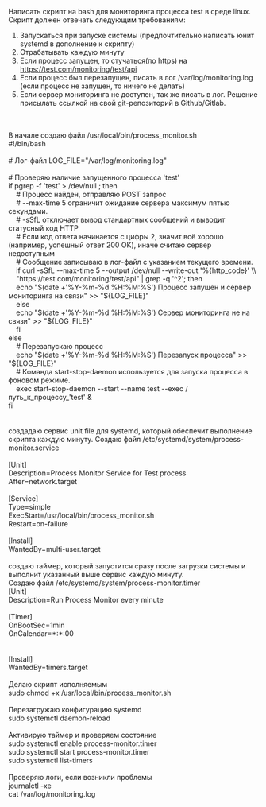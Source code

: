 Написать скрипт на bash для мониторинга процесса test в среде linux. Скрипт должен отвечать следующим требованиям:</br>
1. Запускаться при запуске системы (предпочтительно написать юнит
systemd в дополнение к скрипту)</br>
2. Отрабатывать каждую минуту</br>
3. Если процесс запущен, то стучаться(по https) на
https://test.com/monitoring/test/api</br>
4. Если процесс был перезапущен, писать в лог /var/log/monitoring.log
(если процесс не запущен, то ничего не делать)</br>
5. Если сервер мониторинга не доступен, так же писать в лог.
Решение присылать ссылкой на свой git-репозиторий в Github/Gitlab.</br>
</br>
</br>
В начале создаю файл /usr/local/bin/process_monitor.sh
</br>
#!/bin/bash
</br></br>
# Лог-файл
LOG_FILE="/var/log/monitoring.log"
</br></br>
# Проверяю наличие запущенного процесса 'test'</br>
if pgrep -f 'test' > /dev/null ; then</br>
&nbsp;&nbsp;&nbsp;    # Процесс найден, отправляю POST запрос</br>
&nbsp;&nbsp;&nbsp;    # --max-time 5 ограничит ожидание сервера максимум пятью секундами.</br>
&nbsp;&nbsp;&nbsp;    # -sSfL отключает вывод стандартных сообщений и выводит статусный код HTTP</br>
&nbsp;&nbsp;&nbsp;    # Если код ответа начинается с цифры 2, значит всё хорошо (например, успешный ответ 200 OK), иначе считаю сервер недоступным</br>
&nbsp;&nbsp;&nbsp;    # Сообщение записываю в лог-файл с указанием текущего времени.</br>
&nbsp;&nbsp;&nbsp;    if curl -sSfL --max-time 5 --output /dev/null --write-out '%{http_code}' \\ </br>
&nbsp;&nbsp;&nbsp;       "https://test.com/monitoring/test/api" | grep -q '^2'; then </br>
&nbsp;&nbsp;&nbsp;        echo "$(date +'%Y-%m-%d %H:%M:%S') Процесс запущен и сервер мониторинга на связи" >> "${LOG_FILE}" </br>
&nbsp;&nbsp;&nbsp;    else</br>
&nbsp;&nbsp;&nbsp;        echo "$(date +'%Y-%m-%d %H:%M:%S') Сервер мониторинга не на связи" >> "${LOG_FILE}"</br>
&nbsp;&nbsp;&nbsp;    fi</br>
else</br>
&nbsp;&nbsp;&nbsp;    # Перезапускаю процесс</br>
&nbsp;&nbsp;&nbsp;    echo "$(date +'%Y-%m-%d %H:%M:%S') Перезапуск процесса" >> "${LOG_FILE}"</br>
&nbsp;&nbsp;&nbsp;    # Команда start-stop-daemon используется для запуска процесса в фоновом режиме.</br>
&nbsp;&nbsp;&nbsp;    exec start-stop-daemon --start --name test --exec /путь_к_процессу_'test' &</br>
fi</br>
</br>
</br>
создадаю сервис unit file для systemd, который обеспечит выполнение скрипта каждую минуту. 
Создаю файл /etc/systemd/system/process-monitor.service
</br>
</br>
[Unit] </br>
Description=Process Monitor Service for Test process </br>
After=network.target
</br></br>
[Service] </br>
Type=simple </br>
ExecStart=/usr/local/bin/process_monitor.sh </br>
Restart=on-failure
</br></br>
[Install] </br>
WantedBy=multi-user.target
</br>
</br>
создаю таймер, который запустится сразу после загрузки системы и выполнит указанный выше сервис каждую минуту. </br>Создаю файл /etc/systemd/system/process-monitor.timer</br>
[Unit] </br>
Description=Run Process Monitor every minute
</br></br>
[Timer] </br>
OnBootSec=1min </br>
OnCalendar=*:*:00 </br>
 </br> </br>
[Install] </br>
WantedBy=timers.target
</br>
</br>
Делаю скрипт исполняемым </br>
sudo chmod +x /usr/local/bin/process_monitor.sh </br>
</br>
Перезагружаю конфигурацию systemd </br>
sudo systemctl daemon-reload </br>
</br>
Активирую таймер и проверяем состояние </br>
sudo systemctl enable process-monitor.timer </br>
sudo systemctl start process-monitor.timer </br>
sudo systemctl list-timers </br>
</br>
Проверяю логи, если возникли проблемы </br>
journalctl -xe </br>
cat /var/log/monitoring.log


